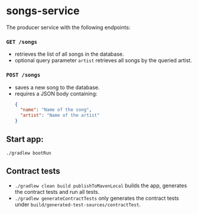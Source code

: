 # songs-service

The producer service with the following endpoints:

### `GET /songs`

- retrieves the list of all songs in the database.
- optional query parameter `artist` retrieves all songs by the queried artist.

### `POST /songs`

- saves a new song to the database.
- requires a JSON body containing:
  ```json
  {
    "name": "Name of the song",
    "artist": "Name of the artist"
  }
  ```

## Start app:

`./gradlew bootRun`

## Contract tests

- `./gradlew clean build publishToMavenLocal` builds the app, generates the contract tests and run all tests.
- `./gradlew generateContractTests` only generates the contract tests under `build/generated-test-sources/contractTest`.

